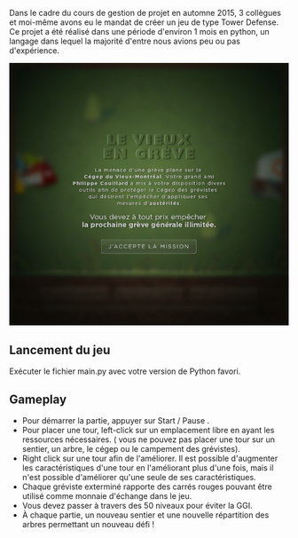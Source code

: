 Dans le cadre du cours de gestion de projet en automne 2015, 3 collègues et moi-même avons eu le mandat de créer un jeu de type Tower Defense. Ce projet a été réalisé dans une période d'environ 1 mois en python, un langage dans lequel la majorité d'entre nous avions peu ou pas d'expérience.

![Intro](./images/intro.png?raw=true "CVM en grève")

## Lancement du jeu
Exécuter le fichier main.py avec votre version de Python favori.

## Gameplay
- Pour démarrer la partie, appuyer sur Start / Pause .
- Pour placer une tour, left-click sur un emplacement libre en ayant les ressources nécessaires.
  ( vous ne pouvez pas placer une tour sur un sentier, un arbre, le cégep ou le campement des grévistes).
- Right click sur une tour afin de l'améliorer. Il est possible d'augmenter les caractéristiques d'une tour en l'améliorant
  plus d'une fois, mais il n'est possible d'améliorer qu'une seule de ses caractéristiques.
- Chaque gréviste exterminé rapporte des carrés rouges pouvant être utilisé comme monnaie d'échange dans le jeu.
- Vous devez passer à travers des 50 niveaux pour éviter la GGI.
- À chaque partie, un nouveau sentier et une nouvelle répartition des arbres permettant un nouveau défi !

